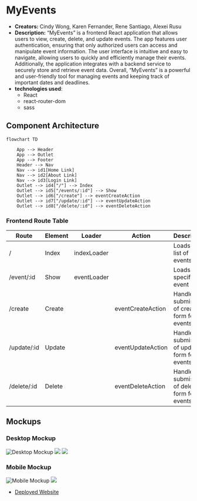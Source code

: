 # MyEvents

- **Creators:** Cindy Wong, Karen Fernander, Rene Santiago, Alexei Rusu
- **Description:** 
“MyEvents” is a frontend React application that allows users to view, create, delete, and update events. The app features user authentication, ensuring that only authorized users can access and manipulate event information. The user interface is intuitive and easy to navigate, allowing users to quickly and efficiently manage their events. Additionally, the application integrates with a backend service to securely store and retrieve event data. Overall, “MyEvents” is a powerful and user-friendly tool for managing events and keeping track of important dates and deadlines.
- **technologies used**:
  * React
  * react-router-dom
  * sass

## Component Architecture

```mermaid
flowchart TD

    App --> Header
    App --> Outlet
    App --> Footer
    Header --> Nav
    Nav --> id1[Home Link]
    Nav --> id2[About Link]
    Nav --> id3[Login Link]
    Outlet --> id4["/"] --> Index
    Outlet --> id5["/events/:id"] --> Show
    Outlet --> id6["/create"] --> eventCreateAction
    Outlet --> id7["/update/:id"] --> eventUpdateAction
    Outlet --> id8["/delete/:id"] --> eventDeleteAction
```


### Frontend Route Table
|    Route    | Element |    Loader   |       Action      |              Description                     |
|-------------|---------|-------------|-------------------|----------------------------------------------|
|      /      |  Index  | indexLoader |                   | Loads up list of events                      |
| /event/:id  |  Show   | eventLoader |                   | Loads up a specific event                    |
|   /create   |  Create |             | eventCreateAction | Handles submission of create form for events |
| /update/:id |  Update |             | eventUpdateAction | Handles submission of update form for events |
| /delete/:id |  Delete |             | eventDeleteAction | Handles submission of delete form for events |



## Mockups


### Desktop Mockup

![Desktop Mockup](https://i.imgur.com/hQndwos.png)
![](https://i.imgur.com/WPs5ZUr.png)
![](https://i.imgur.com/l5c6DNc.png)

### Mobile Mockup



![Mobile Mockup](https://i.imgur.com/hxYm9PP.png)  ![](https://i.imgur.com/TZpnHYB.png)

* [Deployed Website](https://myevents-s.netlify.app/) 
